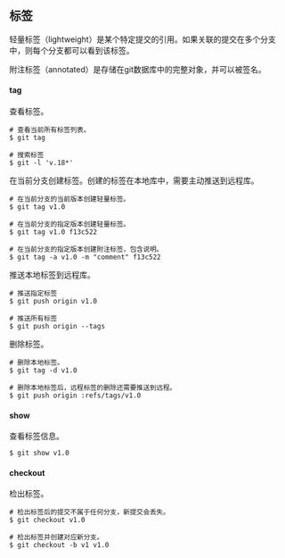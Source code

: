 ## 标签

轻量标签（lightweight）是某个特定提交的引用。如果关联的提交在多个分支中，则每个分支都可以看到该标签。

附注标签（annotated）是存储在git数据库中的完整对象，并可以被签名。

#### tag
查看标签。

``` SHELL
# 查看当前所有标签列表。
$ git tag

# 搜索标签
$ git -l 'v.18*'
```

在当前分支创建标签。创建的标签在本地库中，需要主动推送到远程库。

``` SHELL
# 在当前分支的当前版本创建轻量标签。
$ git tag v1.0

# 在当前分支的指定版本创建轻量标签。
$ git tag v1.0 f13c522

# 在当前分支的指定版本创建附注标签，包含说明。
$ git tag -a v1.0 -m "comment" f13c522
```

推送本地标签到远程库。

``` SHELL
# 推送指定标签
$ git push origin v1.0

# 推送所有标签
$ git push origin --tags
```

删除标签。

``` SHELL
# 删除本地标签。
$ git tag -d v1.0

# 删除本地标签后，远程标签的删除还需要推送到远程。
$ git push origin :refs/tags/v1.0
```

#### show
查看标签信息。
``` SHELL
$ git show v1.0
```

#### checkout
检出标签。

``` SHELL
# 检出标签后的提交不属于任何分支，新提交会丢失。
$ git checkout v1.0

# 检出标签并创建对应新分支。
$ git checkout -b v1 v1.0
```
